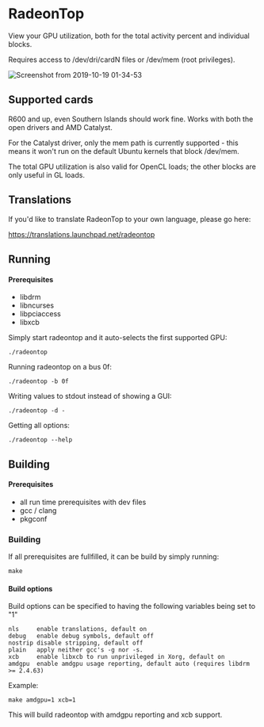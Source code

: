 RadeonTop
=========

View your GPU utilization, both for the total activity percent and individual blocks.

Requires access to /dev/dri/cardN files or /dev/mem (root privileges).

![Screenshot from 2019-10-19 01-34-53](https://user-images.githubusercontent.com/11575/67134148-da74d880-f210-11e9-984e-b697c3056c00.png)

Supported cards
---------------

R600 and up, even Southern Islands should work fine.
Works with both the open drivers and AMD Catalyst.

For the Catalyst driver, only the mem path is currently supported - this
means it won't run on the default Ubuntu kernels that block /dev/mem.

The total GPU utilization is also valid for OpenCL loads; the other blocks
are only useful in GL loads.

Translations
------------

If you'd like to translate RadeonTop to your own language, please go here:

https://translations.launchpad.net/radeontop

Running
-------

#### Prerequisites

* libdrm
* libncurses
* libpciaccess
* libxcb


Simply start radeontop and it auto-selects the first supported GPU:

    ./radeontop


Running radeontop on a bus 0f:

    ./radeontop -b 0f


Writing values to stdout instead of showing a GUI:

    ./radeontop -d -


Getting all options:

    ./radeontop --help


Building
--------

#### Prerequisites
* all run time prerequisites with dev files
* gcc / clang
* pkgconf

### Building
If all prerequisites are fullfilled, it can be build by simply running:

    make

#### Build options

Build options can be specified to having the following variables being set to "1"

    nls     enable translations, default on
    debug   enable debug symbols, default off
    nostrip disable stripping, default off
    plain   apply neither gcc's -g nor -s.
    xcb     enable libxcb to run unprivileged in Xorg, default on
    amdgpu  enable amdgpu usage reporting, default auto (requires libdrm >= 2.4.63)


Example:

    make amdgpu=1 xcb=1

This will build radeontop with amdgpu reporting and xcb support.

